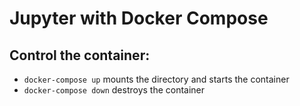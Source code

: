 # Jupyter with Docker Compose


## Control the container:

* ```docker-compose up``` mounts the directory and starts the container
* ```docker-compose down``` destroys the container

